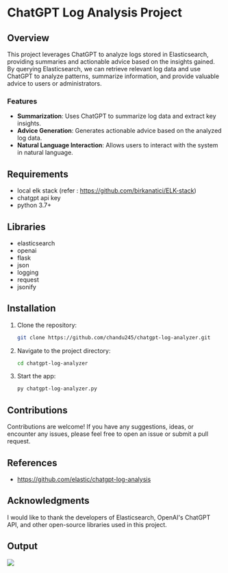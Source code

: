 # ChatGPT Log Analysis Project

## Overview

This project leverages ChatGPT to analyze logs stored in Elasticsearch, providing summaries and actionable advice based on the insights gained. By querying Elasticsearch, we can retrieve relevant log data and use ChatGPT to analyze patterns, summarize information, and provide valuable advice to users or administrators.

### Features

- **Summarization**: Uses ChatGPT to summarize log data and extract key insights.
- **Advice Generation**: Generates actionable advice based on the analyzed log data.
- **Natural Language Interaction**: Allows users to interact with the system in natural language.

## Requirements

- local elk stack (refer : https://github.com/birkanatici/ELK-stack)
- chatgpt api key
- python 3.7+

## Libraries

- elasticsearch
- openai
- flask
- json
- logging
- request
- jsonify
  
## Installation

1. Clone the repository:
   
   ```bash
   git clone https://github.com/chandu245/chatgpt-log-analyzer.git

2. Navigate to the project directory:

   ```bash
   cd chatgpt-log-analyzer

3. Start the app:

   ```bash
   py chatgpt-log-analyzer.py

## Contributions

Contributions are welcome! If you have any suggestions, ideas, or encounter any issues, please feel free to open an issue or submit a pull request.

## References

- https://github.com/elastic/chatgpt-log-analysis

## Acknowledgments

I would like to thank the developers of Elasticsearch, OpenAI's ChatGPT API, and other open-source libraries used in this project.

## Output

![](https://github.com/chandu245/chatgpt-log-analyzer/blob/main/output.png)
